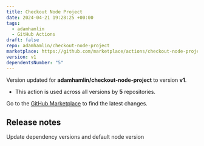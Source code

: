 ```yaml
---
title: Checkout Node Project
date: 2024-04-21 19:28:25 +00:00
tags:
  - adamhamlin
  - GitHub Actions
draft: false
repo: adamhamlin/checkout-node-project
marketplace: https://github.com/marketplace/actions/checkout-node-project
version: v1
dependentsNumber: "5"
---
```



Version updated for **adamhamlin/checkout-node-project** to version **v1**.
- This action is used across all versions by **5** repositories.

Go to the [GitHub Marketplace](https://github.com/marketplace/actions/checkout-node-project) to find the latest changes.

## Release notes

Update dependency versions and default node version
